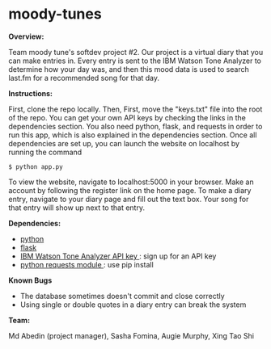 # moody-tunes

**Overview:**

Team moody tune's softdev project #2. Our project is a virtual diary that you can make entries in. Every entry is sent to the IBM Watson Tone Analyzer to determine how your day was, and then this mood data is used to search last.fm for a recommended song for that day.


**Instructions:**

First, clone the repo locally. Then, First, move the "keys.txt" file into the root of the repo. You can get your own API keys by checking the links in the dependencies section. You also need python, flask, and requests in order to run this app, which is also explained in the dependencies section. Once all dependencies are set up, you can  launch the website on localhost by running the command

```
$ python app.py
```

To view the website, navigate to localhost:5000 in your browser. Make an account by following the register link on the home page. To make a diary entry, navigate to your diary page and fill out the text box. Your song for that entry will show up next to that entry.


**Dependencies:**
- <a href = "https://www.python.org/downloads/"> python </a>
- <a href = "http://flask.pocoo.org/docs/0.12/installation/"> flask </a>
- <a href = "https://console.bluemix.net/registration/?target=%2Fdeveloper%2Fwatson%2Fcreate-project%3Fservices%3Dtone_analyzer%26hideTours%3Dtrue&cm_mmc%3DOSocial_Tumblr-_-Watson%2BCore_Watson%2BCore%2B-%2BPlatform-_-WW_WW-_-wdc-ref%26cm_mmc%3DOSocial_Tumblr-_-Watson%2BCore_Watson%2BCore%2B-%2BPlatform-_-WW_WW-_-wdc-ref%26cm_mmca1%3D000000OF%26cm_mmca2%3D10000409&cm_mc_uid=41516314672015106846304&cm_mc_sid_50200000=1511376254&cm_mc_sid_52640000=1511376254"> IBM Watson Tone Analyzer API key </a>: sign up for an API key
- <a href = "http://docs.python-requests.org/en/master/user/install/"> python requests module </a>: use pip install
  

**Known Bugs**
- The database sometimes doesn't commit and close correctly
- Using single or double quotes in a diary entry can break the system

**Team:**

Md Abedin (project manager), Sasha Fomina, Augie Murphy, Xing Tao Shi
